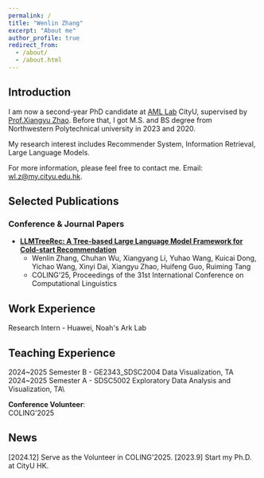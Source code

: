 ```yaml
---
permalink: /
title: "Wenlin Zhang"
excerpt: "About me"
author_profile: true
redirect_from: 
  - /about/
  - /about.html
---
```


## Introduction

I am now a second-year PhD candidate at [AML Lab](https://aml-cityu.github.io/) CityU, supervised by [Prof.Xiangyu Zhao](https://zhaoxyai.github.io/). Before that, I got M.S. and BS degree from Northwestern Polytechnical university in 2023 and 2020. 

My research interest includes Recommender System, Information Retrieval, Large Language Models.

For more information, please feel free to contact me.
Email: wl.z@my.cityu.edu.hk.

## Selected Publications
### Conference & Journal Papers

* **[LLMTreeRec: A Tree-based Large Language Model Framework for Cold-start Recommendation](https://aclanthology.org/2025.coling-main.59/)**
  * Wenlin Zhang, Chuhan Wu, Xiangyang Li, Yuhao Wang, Kuicai Dong, Yichao Wang, Xinyi Dai, Xiangyu Zhao, Huifeng Guo, Ruiming Tang
  * COLING'25, Proceedings of the 31st International Conference on Computational Linguistics
 
## Work Experience

Research Intern - Huawei, Noah's Ark Lab

## Teaching Experience

2024\~2025 Semester B - GE2343_SDSC2004 Data Visualization, TA\
2024\~2025 Semester A - SDSC5002 Exploratory Data Analysis and Visualization, TA\

**Conference Volunteer**:\
COLING'2025

## News
[2024.12] Serve as the Volunteer in COLING'2025.
[2023.9] Start my Ph.D. at CityU HK.

<!-- Publication
======
*  Uncertainty Set Prediction of Aggregated Wind Power Generation based on Bayesian LSTM and Spatio- Temporal Analysis \
   <ins>**Xiaopeng Li**</ins>, Jiang Wu, Zhanbo Xu, Kun Liu, Jun Yu, Xiaohong Guan \
   2021 IEEE 17th International Conference on Automation Science and Engineering (CASE)

* Geo-distributed Collaborative Clustering Method for Load Characteristic Analysis  \
  Jiacheng Liu, Jiang Wu, Pengyuan Liu, Zhanbo Xu, <ins>**Xiaopeng Li**</ins>, Xiaogong Guan  \
  Automation of Electric Power Systems (AEPS)


Work Experience
======

Summer 2021: Algorithm Intern,
Alibaba Cloud Computing Co. Ltd.

Summer 2020: Algorithm Intern,
Huawei Techonologies Co.Ltd.

Summer 2018: Development Intern,
Huawei Techonologies Co.Ltd.


News
======

* Mar. 2023 - Serve as Artifact Reviewer of WebConf'2023.
* Feb. 2023 - Serve as Reviewer of ACM TEWB.
* Feb. 2023 - Serve as Reviewer of KDD'2023.
* Jan. 2023 - Join AML Lab, CityU of Hongkong. -->

<!-- * May. 2022 - Successfully defended my Master Thesis at Xi’an Jiaotong University. -->
<!-- * Apr. 2022 - One paper was accepted by Journal of **Automation of Electric Power Systems** . -->
<!-- * Aug. 2021 - Attended IEEE CASE 2022 in Lyon,France and gave an  oral presentation. -->
<!-- * Jun. 2021 - Start my internship at Alibaba Cloud Group in Hangzhou. -->
<!-- * May. 2021 - One paper was accepted by conference of **IEEE CASE(Conference on Automation Science and Engineering)**. -->
<!-- * Aug. 2020 - Finish my internship at HUAWEI in Shenzhen. -->
<!-- * Jun. 2020 - Start my internship at HUAWEI in Shenzhen. -->
<!-- * Jun. 2019 - Successfully defended my Bachelor Thesis at Xi’an Jiaotong University. -->
<!-- * Jun. 2019 - Get the Honour of Outstanding Undergraduate Graduates.(1/23) -->
<!-- * Aug. 2018 - Finish my internship at HUAWEI Cloud Group in Xi'an. -->
<!-- * May. 2018 - Admitted by XJTU-HUAWEI Cloud Computing Elite Class and get an internship offer from HUAWEI. -->
<!-- * Jan. 2017 - Get admitted by the University of Cambridge,UK winter exchange program.  -->
<!-- * Aug. 2015 - Start my life at Xi'an Jiaotong University. -->
